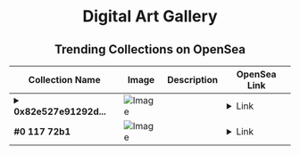 <div align="center">

# Digital Art Gallery

## Trending Collections on OpenSea

| Collection Name                       | Image                                                                                     | Description                       | OpenSea Link                                                                                          |
|---------------------------------------|-------------------------------------------------------------------------------------------|-----------------------------------|--------------------------------------------------------------------------------------------------------|
| **<details><summary>0x82e527e91292d...</summary>0x82e527e91292d6f23e32d69e86f3cee9b3de84e2</details>** | ![Image](https://i2.seadn.io/optimism/0xca5e7e219f566f73a337f3af0c8d2297ae3a0918/6404459f0a28661c41bd910f8b5899/e86404459f0a28661c41bd910f8b5899.png?w=200&auto=format) |  | <details><summary>Link</summary>[0x82e527e91292d6f23e32d69e86f3cee9b3de84e2](https://opensea.io/collection/0x82e527e91292d6f23e32d69e86f3cee9b3de84e2)</details> |
| **#0 117 72b1** | ![Image](https://i2.seadn.io/base/0xe0e7932e6badbb888e9ab0beb33ebe0be1a9de78/53834f05a4c1a44a3127b0358dc117/f053834f05a4c1a44a3127b0358dc117.jpeg?w=200&auto=format) |  | <details><summary>Link</summary>[#0 117 72b1](https://opensea.io/collection/0-117-72b1)</details> |

</div>